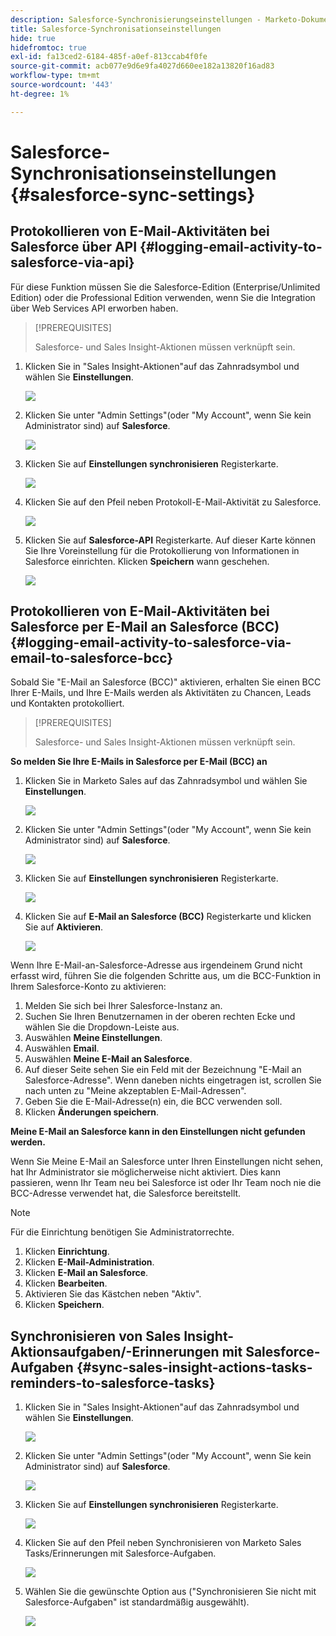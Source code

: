 ```yaml
---
description: Salesforce-Synchronisierungseinstellungen - Marketo-Dokumente - Produktdokumentation
title: Salesforce-Synchronisationseinstellungen
hide: true
hidefromtoc: true
exl-id: fa13ced2-6184-485f-a0ef-813ccab4f0fe
source-git-commit: acb077e9d6e9fa4027d660ee182a13820f16ad83
workflow-type: tm+mt
source-wordcount: '443'
ht-degree: 1%

---
```


# Salesforce-Synchronisationseinstellungen {#salesforce-sync-settings}

## Protokollieren von E-Mail-Aktivitäten bei Salesforce über API {#logging-email-activity-to-salesforce-via-api}

Für diese Funktion müssen Sie die Salesforce-Edition (Enterprise/Unlimited Edition) oder die Professional Edition verwenden, wenn Sie die Integration über Web Services API erworben haben.

>[!PREREQUISITES]
>
>Salesforce- und Sales Insight-Aktionen müssen verknüpft sein.

1. Klicken Sie in &quot;Sales Insight-Aktionen&quot;auf das Zahnradsymbol und wählen Sie **Einstellungen**.

   ![](assets/salesforce-sync-settings-1.png)

1. Klicken Sie unter &quot;Admin Settings&quot;(oder &quot;My Account&quot;, wenn Sie kein Administrator sind) auf **Salesforce**.

   ![](assets/salesforce-sync-settings-2.png)

1. Klicken Sie auf **Einstellungen synchronisieren** Registerkarte.

   ![](assets/salesforce-sync-settings-3.png)

1. Klicken Sie auf den Pfeil neben Protokoll-E-Mail-Aktivität zu Salesforce.

   ![](assets/salesforce-sync-settings-4.png)

1. Klicken Sie auf **Salesforce-API** Registerkarte. Auf dieser Karte können Sie Ihre Voreinstellung für die Protokollierung von Informationen in Salesforce einrichten. Klicken **Speichern** wann geschehen.

   ![](assets/salesforce-sync-settings-5.png)

## Protokollieren von E-Mail-Aktivitäten bei Salesforce per E-Mail an Salesforce (BCC) {#logging-email-activity-to-salesforce-via-email-to-salesforce-bcc}

Sobald Sie &quot;E-Mail an Salesforce (BCC)&quot; aktivieren, erhalten Sie einen BCC Ihrer E-Mails, und Ihre E-Mails werden als Aktivitäten zu Chancen, Leads und Kontakten protokolliert.

>[!PREREQUISITES]
>
>Salesforce- und Sales Insight-Aktionen müssen verknüpft sein.

**So melden Sie Ihre E-Mails in Salesforce per E-Mail (BCC) an**

1. Klicken Sie in Marketo Sales auf das Zahnradsymbol und wählen Sie **Einstellungen**.

   ![](assets/salesforce-sync-settings-6.png)

1. Klicken Sie unter &quot;Admin Settings&quot;(oder &quot;My Account&quot;, wenn Sie kein Administrator sind) auf **Salesforce**.

   ![](assets/salesforce-sync-settings-7.png)

1. Klicken Sie auf **Einstellungen synchronisieren** Registerkarte.

   ![](assets/salesforce-sync-settings-8.png)

1. Klicken Sie auf **E-Mail an Salesforce (BCC)** Registerkarte und klicken Sie auf **Aktivieren**.

   ![](assets/salesforce-sync-settings-9.png)

Wenn Ihre E-Mail-an-Salesforce-Adresse aus irgendeinem Grund nicht erfasst wird, führen Sie die folgenden Schritte aus, um die BCC-Funktion in Ihrem Salesforce-Konto zu aktivieren:

1. Melden Sie sich bei Ihrer Salesforce-Instanz an.
1. Suchen Sie Ihren Benutzernamen in der oberen rechten Ecke und wählen Sie die Dropdown-Leiste aus.
1. Auswählen **Meine Einstellungen**.
1. Auswählen **Email**.
1. Auswählen **Meine E-Mail an Salesforce**.
1. Auf dieser Seite sehen Sie ein Feld mit der Bezeichnung &quot;E-Mail an Salesforce-Adresse&quot;. Wenn daneben nichts eingetragen ist, scrollen Sie nach unten zu &quot;Meine akzeptablen E-Mail-Adressen&quot;.
1. Geben Sie die E-Mail-Adresse(n) ein, die BCC verwenden soll.
1. Klicken **Änderungen speichern**.

**Meine E-Mail an Salesforce kann in den Einstellungen nicht gefunden werden.**

Wenn Sie Meine E-Mail an Salesforce unter Ihren Einstellungen nicht sehen, hat Ihr Administrator sie möglicherweise nicht aktiviert. Dies kann passieren, wenn Ihr Team neu bei Salesforce ist oder Ihr Team noch nie die BCC-Adresse verwendet hat, die Salesforce bereitstellt.

>[!NOTE]
>
>Für die Einrichtung benötigen Sie Administratorrechte.

1. Klicken **Einrichtung**.
1. Klicken **E-Mail-Administration**.
1. Klicken **E-Mail an Salesforce**.
1. Klicken **Bearbeiten**.
1. Aktivieren Sie das Kästchen neben &quot;Aktiv&quot;.
1. Klicken **Speichern**.

## Synchronisieren von Sales Insight-Aktionsaufgaben/-Erinnerungen mit Salesforce-Aufgaben {#sync-sales-insight-actions-tasks-reminders-to-salesforce-tasks}

1. Klicken Sie in &quot;Sales Insight-Aktionen&quot;auf das Zahnradsymbol und wählen Sie **Einstellungen**.

   ![](assets/salesforce-sync-settings-10.png)

1. Klicken Sie unter &quot;Admin Settings&quot;(oder &quot;My Account&quot;, wenn Sie kein Administrator sind) auf **Salesforce**.

   ![](assets/salesforce-sync-settings-11.png)

1. Klicken Sie auf **Einstellungen synchronisieren** Registerkarte.

   ![](assets/salesforce-sync-settings-12.png)

1. Klicken Sie auf den Pfeil neben Synchronisieren von Marketo Sales Tasks/Erinnerungen mit Salesforce-Aufgaben.

   ![](assets/salesforce-sync-settings-13.png)

1. Wählen Sie die gewünschte Option aus (&quot;Synchronisieren Sie nicht mit Salesforce-Aufgaben&quot; ist standardmäßig ausgewählt).

   ![](assets/salesforce-sync-settings-14.png)
